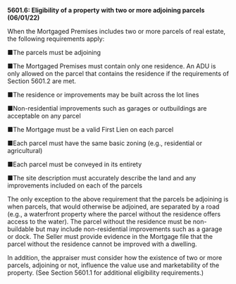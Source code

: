 **5601.6: Eligibility of a property with two or more adjoining parcels
(06/01/22)**

When the Mortgaged Premises includes two or more parcels of real estate,
the following requirements apply:

■The parcels must be adjoining

■The Mortgaged Premises must contain only one residence. An ADU is only
allowed on the parcel that contains the residence if the requirements of
Section 5601.2 are met.

■The residence or improvements may be built across the lot lines

■Non-residential improvements such as garages or outbuildings are
acceptable on any parcel

■The Mortgage must be a valid First Lien on each parcel

■Each parcel must have the same basic zoning (e.g., residential or
agricultural)

■Each parcel must be conveyed in its entirety

■The site description must accurately describe the land and any
improvements included on each of the parcels

The only exception to the above requirement that the parcels be
adjoining is when parcels, that would otherwise be adjoined, are
separated by a road (e.g., a waterfront property where the parcel
without the residence offers access to the water). The parcel without
the residence must be non-buildable but may include non-residential
improvements such as a garage or dock. The Seller must provide evidence
in the Mortgage file that the parcel without the residence cannot be
improved with a dwelling.

In addition, the appraiser must consider how the existence of two or
more parcels, adjoining or not, influence the value use and
marketability of the property. (See Section 5601.1 for additional
eligibility requirements.)